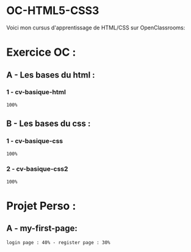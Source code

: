 # OC-HTML5-CSS3

Voici mon cursus d'apprentissage de HTML/CSS sur OpenClassrooms: 

# Exercice OC :

## A - Les bases du html :

### 1 - cv-basique-html
    100%

## B - Les bases du css :

### 1 - cv-basique-css
    100% 
### 2 - cv-basique-css2
    100%

# Projet Perso :

## A - my-first-page:
    login page : 40% - register page : 30%   